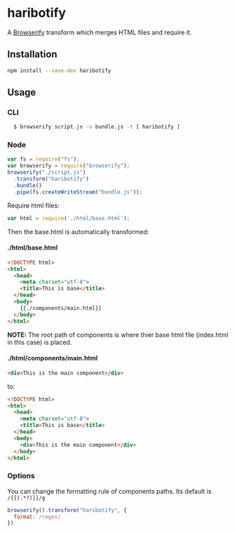 # haribotify

A [Browserify](http://browserify.org) transform which merges HTML files and require it.

## Installation

``` bash
npm install --save-dev haribotify
```

## Usage

### CLI

```sh
  $ browserify script.js -o bundle.js -t [ haribotify ]
```

### Node

``` javascript
var fs = require("fs");
var browserify = require("browserify");
browserify("./script.js")
  .transform("haribotify")
  .bundle()
  .pipe(fs.createWriteStream("bundle.js"));
```

Require html files:
``` javascript
var html = require('./html/base.html');
```

Then the base.html is automatically transformed:
#### ./html/base.html
``` html
<!DOCTYPE html>
<html>
  <head>
    <meta charset="utf-8">
    <title>This is base</title>
  </head>
  <body>
    {{./components/main.html}}
  </body>
</html>
```
**NOTE:** The root path of components is where thier base html file (index.html in this case) is placed.

#### ./html/components/main.html
``` html
<div>This is the main component</div>
```

to:

``` html
<!DOCTYPE html>
<html>
  <head>
    <meta charset="utf-8">
    <title>This is base</title>
  </head>
  <body>
    <div>This is the main component</div>
  </body>
</html>
```

### Options

You can change the formatting rule of components paths. Its default is ```/{{(.*?)}}/g```

``` javascript
browserify().transform("haribotify", {
  format: /regex/
})
```